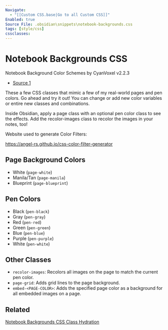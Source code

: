 ```yaml
---
Navigate:
  - "[[Custom CSS.base|Go to all Custom CSS]]"
Enabled: true
Source File: .obsidian\snippets\notebook-backgrounds.css
tags: [style/css]
cssclasses:
---
```

# Notebook Backgrounds CSS

Notebook Background Color Schemes by CyanVoxel v2.2.3

- [Source 1](.obsidian\snippets\notebook-backgrounds.css)

These a few CSS classes that mimic a few of my real-world pages and pen colors. Go ahead and try it out! You can change or add new color variables or entire new classes and combinations. 

Inside Obsidian, apply a page class with an optional pen color class to see the effects. Add the recolor-images class to recolor the images in your notes, too!

Website used to generate Color Filters:

https://angel-rs.github.io/css-color-filter-generator

## Page Background Colors

- White (`page-white`)
- Manila/Tan (`page-manila`)
- Blueprint (`page-blueprint`)

## Pen Colors

- Black (`pen-black`)
- Gray (`pen-gray`)
- Red (`pen-red`)
- Green (`pen-green`)
- Blue (`pen-blue`)
- Purple (`pen-purple`)
- White (`pen-white`)

## Other Classes

- `recolor-images`: Recolors all images on the page to match the current pen color.
- `page-grid`: Adds grid lines to the page background.
- `embed-<PAGE-COLOR>`: Adds the specified page color as a background for all embedded images on a page.

## Related

[Notebook Backgrounds CSS Class Hydration](Notebook%20Backgrounds%20CSS%20Class%20Hydration.md)
